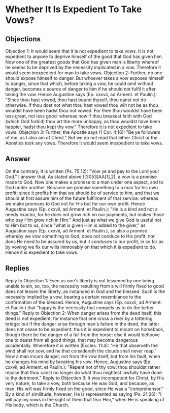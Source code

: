 # Whether It Is Expedient To Take Vows?
## Objections
Objection 1: It would seem that it is not expedient to take vows. It is not expedient to anyone to deprive himself of the good that God has given him. Now one of the greatest goods that God has given man is liberty whereof he seems to be deprived by the necessity implicated in a vow. Therefore it would seem inexpedient for man to take vows.
Objection 2: Further, no one should expose himself to danger. But whoever takes a vow exposes himself to danger, since that which, before taking a vow, he could omit without danger, becomes a source of danger to him if he should not fulfil it after taking the vow. Hence Augustine says (Ep. cxxvii, ad Arment. et Paulin.): "Since thou hast vowed, thou hast bound thyself, thou canst not do otherwise. If thou dost not what thou hast vowed thou wilt not be as thou wouldst have been hadst thou not vowed. For then thou wouldst have been less great, not less good: whereas now if thou breakest faith with God (which God forbid) thou art the more unhappy, as thou wouldst have been happier, hadst thou kept thy vow." Therefore it is not expedient to take vows.
Objection 3: Further, the Apostle says (1 Cor. 4:16): "Be ye followers of me, as I also am of Christ." But we do not read that either Christ or the Apostles took any vows. Therefore it would seem inexpedient to take vows.
## Answer
On the contrary, It is written (Ps. 75:12): "Vow ye and pay to the Lord your God."
I answer that, As stated above ([3053]AA[1],2), a vow is a promise made to God. Now one makes a promise to a man under one aspect, and to God under another. Because we promise something to a man for his own profit; since it profits him that we should be of service to him, and that we should at first assure him of the future fulfilment of that service: whereas we make promises to God not for His but for our own profit. Hence Augustine says (Ep. cxxvii, ad Arment. et Paulin.): "He is a kind and not a needy exactor, for he does not grow rich on our payments, but makes those who pay Him grow rich in Him." And just as what we give God is useful not to Him but to us, since "what is given Him is added to the giver," as Augustine says (Ep. cxxvii, ad Arment. et Paulin.), so also a promise whereby we vow something to God, does not conduce to His profit, nor does He need to be assured by us, but it conduces to our profit, in so far as by vowing we fix our wills immovably on that which it is expedient to do. Hence it is expedient to take vows.
## Replies
Reply to Objection 1: Even as one's liberty is not lessened by one being unable to sin, so, too, the necessity resulting from a will firmly fixed to good does not lessen the liberty, as instanced in God and the blessed. Such is the necessity implied by a vow, bearing a certain resemblance to the confirmation of the blessed. Hence, Augustine says (Ep. cxxvii, ad Arment. et Paulin.) that "happy is the necessity that compels us to do the better things."
Reply to Objection 2: When danger arises from the deed itself, this deed is not expedient, for instance that one cross a river by a tottering bridge: but if the danger arise through man's failure in the deed, the latter does not cease to be expedient: thus it is expedient to mount on horseback, though there be the danger of a fall from the horse: else it would behoove one to desist from all good things, that may become dangerous accidentally. Wherefore it is written (Eccles. 11:4): "He that observeth the wind shall not sow, and he that considereth the clouds shall never reap." Now a man incurs danger, not from the vow itself, but from his fault, when he changes his mind by breaking his vow. Hence, Augustine says (Ep. cxxvii, ad Arment. et Paulin.): "Repent not of thy vow: thou shouldst rather rejoice that thou canst no longer do what thou mightest lawfully have done to thy detriment."
Reply to Objection 3: It was incompetent for Christ, by His very nature, to take a vow, both because He was God, and because, as man, His will was firmly fixed on the good, since He was a "comprehensor." By a kind of similitude, however, He is represented as saying (Ps. 21:26): "I will pay my vows in the sight of them that fear Him," when He is speaking of His body, which is the Church.